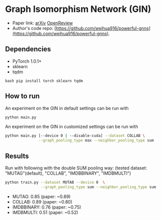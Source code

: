 Graph Isomorphism Network (GIN)
============

- Paper link: [arXiv](https://arxiv.org/abs/1810.00826) [OpenReview](https://openreview.net/forum?id=ryGs6iA5Km) 
- Author's code repo: [https://github.com/weihua916/powerful-gnns](https://github.com/weihua916/powerful-gnns).

Dependencies
------------
- PyTorch 1.0.1+
- sklearn
- tqdm

``bash
pip install torch sklearn tqdm
``

How to run
----------

An experiment on the GIN in default settings can be run with

```bash
python main.py
```

An experiment on the GIN in customized settings can be run with
```bash
python main.py [--device 0 | --disable-cuda] --dataset COLLAB \
               --graph_pooling_type max --neighbor_pooling_type sum
```

Results
-------

Run with following with the double SUM pooling way:
(tested dataset: "MUTAG"(default), "COLLAB", "IMDBBINARY", "IMDBMULTI")
```bash
python train.py --dataset MUTAB --device 0  \
                --graph_pooling_type sum --neighbor_pooling_type sum
```

* MUTAG: 0.85 (paper: ~0.89)
* COLLAB: 0.89 (paper: ~0.80)
* IMDBBINARY: 0.76 (paper: ~0.75)
* IMDBMULTI: 0.51 (paper: ~0.52)
